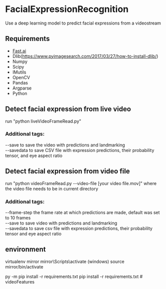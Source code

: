 # FacialExpressionRecognition
Use a deep learning model to predict facial expressions from a videostream

## Requirements
- [Fast.ai](https://docs.fast.ai/install.html) 
- Dlib(https://www.pyimagesearch.com/2017/03/27/how-to-install-dlib/)
- Numpy
- Scipy
- IMutils
- OpenCV
- Pandas
- Argparse
- Python 

## Detect facial expression from live video
run "python liveVideoFrameRead.py"

### Additional tags:<br/>
--save to save the video with predictions and landmarking <br/>
--savedata to save CSV file with expression predictions, their probability tensor, and eye aspect ratio


## Detect facial expression from video file
run "python videoFrameRead.py --video-file [your video file.mov]" where the video file needs to be in current directory

### Additional tags:
--frame-step the frame rate at which predictions are made, default was set to 10 frames <br/>
--save to save video with predictions and landmarking <br/>
--savedata to save csv file with expression predictions, their probability tensor and eye aspect ratio

## environment
virtualenv mirror
mirror\Scripts\activate (windows)
source mirror/bin/activate

py -m pip install -r requirements.txt
pip install -r requirements.txt 
#   v i d e o F e a t u r e s  
 
